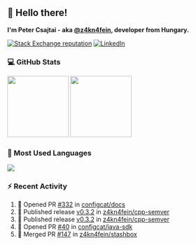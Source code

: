 ## 👋 Hello there!

**I'm Peter Csajtai - aka [@z4kn4fein](https://github.com/z4kn4fein), developer from Hungary.**

[![Stack Exchange reputation](https://img.shields.io/stackexchange/stackoverflow/r/8700582?color=orange&label=reputation&logo=stackoverflow&style=for-the-badge)](https://stackoverflow.com/users/8700582)
[![LinkedIn](https://img.shields.io/badge/linkedin-%230077B5.svg?style=for-the-badge&logo=linkedin&logoColor=white)](https://www.linkedin.com/in/csajtai-p%C3%A9ter-45395341/)

### 💻 GitHub Stats

<div>
  <img height="140px" src="https://github-readme-stats-pcsajtai.vercel.app/api?username=z4kn4fein&show_icons=true&hide_border=true&count_private=true&custom_title=Stats&theme=dracula&line_height=24&hide_title=true">
  <img height="140px" src="https://streak-stats.demolab.com?user=z4kn4fein&theme=dracula&hide_border=true">
  
</div>

### :toolbox: Most Used Languages

<img src="https://github-readme-stats-pcsajtai.vercel.app/api/top-langs/?username=z4kn4fein&theme=dracula&hide_border=true&layout=compact&langs_count=8&hide_title=true">

### :zap: Recent Activity

<!--START_SECTION:activity-->
1. 💪 Opened PR [#332](https://github.com/configcat/docs/pull/332) in [configcat/docs](https://github.com/configcat/docs)
2. 🚀 Published release [v0.3.2](https://github.com/z4kn4fein/cpp-semver/releases/tag/v0.3.2) in [z4kn4fein/cpp-semver](https://github.com/z4kn4fein/cpp-semver)
3. 🚀 Published release [v0.3.2](https://github.com/z4kn4fein/cpp-semver/releases/tag/v0.3.2) in [z4kn4fein/cpp-semver](https://github.com/z4kn4fein/cpp-semver)
4. 💪 Opened PR [#40](https://github.com/configcat/java-sdk/pull/40) in [configcat/java-sdk](https://github.com/configcat/java-sdk)
5. 🎉 Merged PR [#147](https://github.com/z4kn4fein/stashbox/pull/147) in [z4kn4fein/stashbox](https://github.com/z4kn4fein/stashbox)
<!--END_SECTION:activity-->
